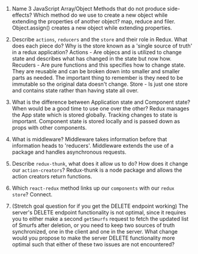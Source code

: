 1.  Name 3 JavaScript Array/Object Methods that do not produce side-effects? Which method do we use to create a new object while extending the properties of another object?
    map, reduce and filer.
    Object.assign() creates a new object while extending properties.

1.  Describe `actions`, `reducers` and the `store` and their role in Redux. What does each piece do? Why is the store known as a 'single source of truth' in a redux application?
    Actions - Are objecs and is utilized to change state and describes what has changed in the state but now how.
    Recuders - Are pure functions and this specifies how to change state.  They are reusable and can be broken down into smaller and smaller parts as needed.  The important thing to remember is they need to be immutable so the original data doesn't change.
    Store - Is just one store and contains state rather than having state all over.

1.  What is the difference between Application state and Component state? When would be a good time to use one over the other?
    Redux manages the App state which is stored globally.  Tracking changes to state is important.
    Component state is stored locally and is passed down as props with other components.

1.  What is middleware?
    Middleware takes information before that information heads to 'reducers'.  Middleware extends the use of a package and handles asynchronous requests.

1.  Describe `redux-thunk`, what does it allow us to do? How does it change our `action-creators`?
    Redux-thunk is a node package and allows the action creators return functions.

1.  Which `react-redux` method links up our `components` with our `redux store`?
    Connect.

1. (Stretch goal question for if you get the DELETE endpoint working) The server's DELETE endpoint functionality is not optimal, since it requires you to either make a second `getSmurfs` request to fetch the updated list of Smurfs after deletion, or you need to keep two sources of truth synchronized, one in the client and one in the server. What change would you propose to make the server DELETE functionality more optimal such that either of these two issues are not encountered?